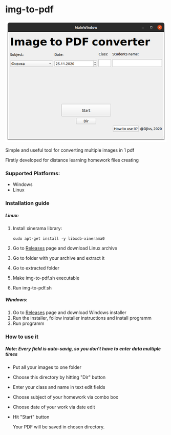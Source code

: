 # img-to-pdf

![screen](img/screenshot.png)

Simple and useful tool for converting multiple images in 1 pdf

Firstly developed for distance learning homework files creating

### Supported Platforms:

- Windows
- Linux

### Installation guide

##### Linux:

1. Install xinerama library:

   `sudo apt-get install -y libxcb-xinerama0`

2. Go to [Releases](https://github.com/Djivs/img-to-pdf/releases) page and download Linux archive

3. Go to folder with your archive and extract it
4. Go to extracted folder
5. Make img-to-pdf.sh executable
6. Run img-to-pdf.sh

##### Windows:

1. Go to [Releases](https://github.com/Djivs/img-to-pdf/releases) page and download Windows installer
2. Run the installer, follow installer instructions and install programm
3. Run programm

### How to use it

##### Note: Every field is auto-savig, so you don't have to enter data multiple times

- Put all your images to one folder

- Choose this directory by hitting "Dir" button

- Enter your class and name in text edit fields

- Choose subject of your homework via combo box

- Choose date of your work via date edit

- Hit "Start" button

  Your PDF will be saved in chosen directory. 
